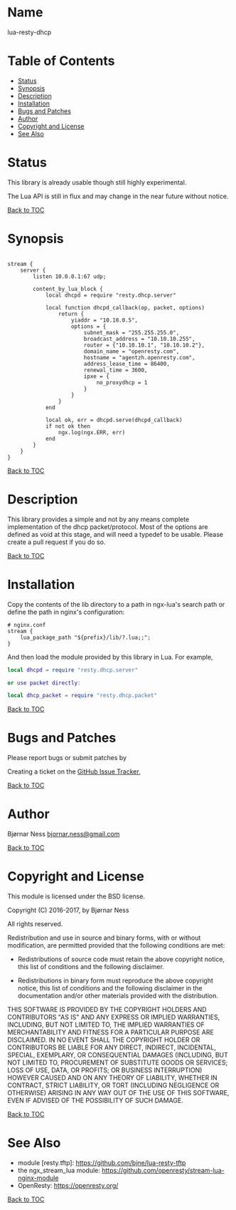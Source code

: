 Name
====

lua-resty-dhcp

Table of Contents
=================

* [Status](#status)
* [Synopsis](#synopsis)
* [Description](#description)
* [Installation](#installation)
* [Bugs and Patches](#bugs-and-patches)
* [Author](#author)
* [Copyright and License](#copyright-and-license)
* [See Also](#see-also)

Status
======

This library is already usable though still highly experimental.

The Lua API is still in flux and may change in the near future without notice.

[Back to TOC](#table-of-contents)

Synopsis
========

```nginx

stream {
    server {
        listen 10.0.0.1:67 udp;

        content_by_lua_block {
            local dhcpd = require "resty.dhcp.server"

            local function dhcpd_callback(op, packet, options)
                return {
                    yiaddr = "10.10.0.5",
                    options = {
                        subnet_mask = "255.255.255.0",
                        broadcast_address = "10.10.10.255",
                        router = {"10.10.10.1", "10.10.10.2"},
                        domain_name = "openresty.com",
                        hostname = "agentzh.openresty.com",
                        address_lease_time = 86400,
                        renewal_time = 3600,
                        ipxe = {
                            no_proxydhcp = 1
                        }
                    }
                }
            end

            local ok, err = dhcpd.serve(dhcpd_callback)
            if not ok then
                ngx.log(ngx.ERR, err)
            end
        }
    }
}
```

[Back to TOC](#table-of-contents)

Description
===========

This library provides a simple and not by any means complete implementation of
the dhcp packet/protocol. Most of the options are defined as void at this stage,
and will need a typedef to be usable. Please create a pull request if you do so.

[Back to TOC](#table-of-contents)

Installation
============

Copy the contents of the lib directory to a path in ngx-lua's search path or
define the path in nginx's configuration:

```nginx
# nginx.conf
stream {
    lua_package_path "${prefix}/lib/?.lua;;";
}
```

And then load the module provided by this library in Lua. For example,

```lua
local dhcpd = require "resty.dhcp.server"

or use packet directly:

local dhcp_packet = require "resty.dhcp.packet"
```

[Back to TOC](#table-of-contents)

Bugs and Patches
================

Please report bugs or submit patches by

Creating a ticket on the [GitHub Issue Tracker](https://github.com/bjne/lua-resty-dhcp/issues),

[Back to TOC](#table-of-contents)

Author
======

Bjørnar Ness <bjornar.ness@gmail.com>

[Back to TOC](#table-of-contents)

Copyright and License
=====================

This module is licensed under the BSD license.

Copyright (C) 2016-2017, by Bjørnar Ness

All rights reserved.

Redistribution and use in source and binary forms, with or without modification, are permitted provided that the following conditions are met:

* Redistributions of source code must retain the above copyright notice, this list of conditions and the following disclaimer.

* Redistributions in binary form must reproduce the above copyright notice, this list of conditions and the following disclaimer in the documentation and/or other materials provided with the distribution.

THIS SOFTWARE IS PROVIDED BY THE COPYRIGHT HOLDERS AND CONTRIBUTORS "AS IS" AND ANY EXPRESS OR IMPLIED WARRANTIES, INCLUDING, BUT NOT LIMITED TO, THE IMPLIED WARRANTIES OF MERCHANTABILITY AND FITNESS FOR A PARTICULAR PURPOSE ARE DISCLAIMED. IN NO EVENT SHALL THE COPYRIGHT HOLDER OR CONTRIBUTORS BE LIABLE FOR ANY DIRECT, INDIRECT, INCIDENTAL, SPECIAL, EXEMPLARY, OR CONSEQUENTIAL DAMAGES (INCLUDING, BUT NOT LIMITED TO, PROCUREMENT OF SUBSTITUTE GOODS OR SERVICES; LOSS OF USE, DATA, OR PROFITS; OR BUSINESS INTERRUPTION) HOWEVER CAUSED AND ON ANY THEORY OF LIABILITY, WHETHER IN CONTRACT, STRICT LIABILITY, OR TORT (INCLUDING NEGLIGENCE OR OTHERWISE) ARISING IN ANY WAY OUT OF THE USE OF THIS SOFTWARE, EVEN IF ADVISED OF THE POSSIBILITY OF SUCH DAMAGE.

[Back to TOC](#table-of-contents)

See Also
========
* module [resty.tftp]: https://github.com/bjne/lua-resty-tftp
* the ngx_stream_lua module: https://github.com/openresty/stream-lua-nginx-module
* OpenResty: https://openresty.org/

[Back to TOC](#table-of-contents)
